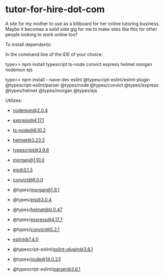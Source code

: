 # tutor-for-hire-dot-com
A site for my mother to use as a billboard for her online tutoring business. Maybe it becomes a solid side gig for me to make sites like this for other people looking to work online too?


To install dependents:

In the command line of the IDE of your choice:

type>> npm install typescript ts-node convict express helmet morgan nodemon ejs

type>> npm install --save-dev eslint @typescript-eslint/eslint-plugin @typescript-eslint/parser @types/node @types/convict @types/express @types/helmet @types/morgan @types/ejs



Utilizes:

+ nodemon@2.0.4
+ express@4.17.1
+ ts-node@8.10.2
+ helmet@3.23.3
+ typescript@3.9.6
+ morgan@1.10.0
+ ejs@3.1.3
+ convict@6.0.0

+ @types/morgan@1.9.1
+ @types/ejs@3.0.4
+ @types/helmet@0.0.47
+ @types/express@4.17.7
+ @types/convict@5.2.1
+ eslint@7.4.0
+ @typescript-eslint/eslint-plugin@3.6.1
+ @types/node@14.0.23
+ @typescript-eslint/parser@3.6.1
